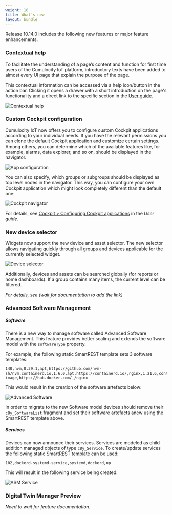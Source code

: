 ```yaml
---
weight: 10
title: What´s new
layout: bundle
---
```



Release 10.14.0 includes the following new features or major feature enhancements.

### Contextual help

To facilitate the understanding of a page’s content and function for first time users of the Cumulocity IoT platform, introductory texts have been added to almost every UI page that explain the purpose of the page.

This contextual information can be accessed via a help icon/button in the action bar. Clicking it opens a drawer with a short introduction on the page's functionality and a direct link to the specific section in the [User guide](https://cumulocity.com/guides/users-guide).

![Contextual help](/images/release-notes/contextual-help.png)

### Custom Cockpit configuration

Cumulocity IoT now offers you to configure custom Cockpit applications according to your individual needs. If you have the relevant permissions you can clone the default Cockpit application and customize certain settings. Among others, you can determine which of the available features like, for example, alarms, data explorer, and so on, should be displayed in the navigator.

![App configuration](/images/release-notes/cockpit-app-configuration.png)

You can also specify, which groups or subgroups should be displayed as top level nodes in the navigator. This way, you can configure your own Cockpit application which might look completely different than the default one:

![Cockpit navigator](/images/release-notes/cockpit-navigator.png)

For details, see [Cockpit > Configuring Cockpit applications](https://cumulocity.com/guides/10.14.0/users-guide/cockpit/#configuration) in the *User guide*.


### New device selector

Widgets now support the new device and asset selector. The new selector allows navigating quickly through all groups and devices applicable for the currently selected widget.

![Device selector](/images/release-notes/cockpit-device-selector.png)

Additionally, devices and assets can be searched globally (for reports or home dashboards). If a group contains many items, the current level can be filtered.

*For details, see (wait for documentation to add the link)*


### Advanced Software Management

##### Software

There is a new way to manage software called Advanced Software Management. This feature provides better scaling and extends the software model with the `softwareType` property.

For example, the following static SmartREST template sets 3 software templates:

```csv
140,nvm,0.39.1,apt,https://github.com/nvm-sh/nvm,containerd.io,1.6.0,apt,https://containerd.io/,nginx,1.21.6,container-image,https://hub.docker.com/_/nginx
```

This would result in the creation of the software artefacts below:

![Advanced Software](/images/release-notes/advanced-software.png)

In order to migrate to the new Software model devices should remove their `c8y_SoftwareList` fragment and set their software artefacts anew using the SmartREST template above.

##### Services

Devices can now announce their services. Services are modeled as child addition managed objects of type `c8y_Service`. To create/update services the following static SmartREST template can be used:

```
102,dockerd-systemd-service,systemd,dockerd,up
```

This will result in the following service being created:

![ASM Service](/images/release-notes/ASM_services.png)

### Digital Twin Manager Preview

*Need to wait for feature documentation.*
